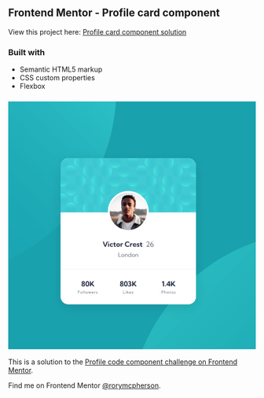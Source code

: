 ## Frontend Mentor - Profile card component

View this project here: [Profile card component solution](https://rorymcpherson.github.io/frontend-mentor/profile-code-component/index.html)

### Built with

- Semantic HTML5 markup
- CSS custom properties
- Flexbox

###

![](./images/screenshot.jpg)

This is a solution to the [Profile code component challenge on Frontend Mentor](https://www.frontendmentor.io/challenges/profile-card-component-cfArpWshJ).

Find me on Frontend Mentor [@rorymcpherson](https://www.frontendmentor.io/profile/rorymcpherson).